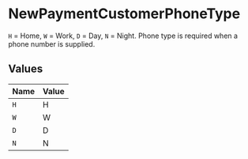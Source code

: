 # NewPaymentCustomerPhoneType

`H` = Home, `W` = Work, `D` = Day, `N` = Night. Phone type is required when a phone number is supplied.


## Values

| Name  | Value |
| ----- | ----- |
| `H`   | H     |
| `W`   | W     |
| `D`   | D     |
| `N`   | N     |
